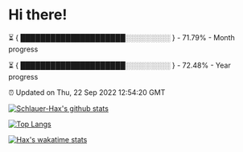 # Hi there!

⏳ { █████████████████████░░░░░░░░░ } - 71.79% - Month progress

⏳ { █████████████████████░░░░░░░░░ } - 72.48% - Year progress

⏰ Updated on Thu, 22 Sep 2022 12:54:20 GMT


[![Schlauer-Hax's github stats](https://github-readme-stats.vercel.app/api?username=Schlauer-Hax&show_icons=true&theme=dark&count_private=true)](https://github.com/Schlauer-Hax)


[![Top Langs](https://github-readme-stats.vercel.app/api/top-langs/?username=Schlauer-Hax&layout=compact&theme=dark)](https://github.com/Schlauer-Hax?tab=repositories)


[![Hax's wakatime stats](https://github-readme-stats.vercel.app/api/wakatime?username=Hax&theme=dark)](https://wakatime.com/@Hax)


